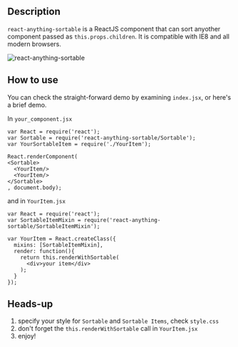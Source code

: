 ## Description
`react-anything-sortable` is a ReactJS component that can sort anyother component passed as `this.props.children`. It is compatible with IE8 and all modern browsers.

![react-anything-sortable](https://raw.githubusercontent.com/jasonslyvia/react-anything-sortable/master/demo.gif)

## How to use
You can check the straight-forward demo by examining `index.jsx`, or here's a brief demo.

In `your_component.jsx`
````
var React = require('react');
var Sortable = require('react-anything-sortable/Sortable');
var YourSortableItem = require('./YourItem');

React.renderComponent(
<Sortable>
  <YourItem/>
  <YourItem/>
</Sortable>
, document.body);
````

and in `YourItem.jsx`
````
var React = require('react');
var SortableItemMixin = require('react-anything-sortable/SortableItemMixin');

var YourItem = React.createClass({
  mixins: [SortableItemMixin],
  render: function(){
    return this.renderWithSortable(
      <div>your item</div>
    );
  }
});
````

## Heads-up
1. specify your style for `Sortable` and `Sortable Items`, check `style.css`
2. don't forget the `this.renderWithSortable` call in `YourItem.jsx`
3. enjoy!
